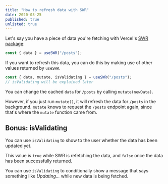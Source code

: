 ```yaml
---
title: "How to refresh data with SWR"
date: 2020-03-25
published: true
unlisted: true
---
```


Let's say you have a piece of data you're fetching with Vercel's [SWR package](https://github.com/vercel/swr):

```jsx
const { data } = useSWR("/posts");
```

If you want to refresh this data, you can do this by making use of other values returned by `useSWR`.

```jsx
const { data, mutate, isValidating } = useSWR("/posts");
// isValidating will be explained later
```

You can change the cached `data` for `/posts` by calling `mutate(newData)`.

However, if you just run `mutate()`, it will refresh the data for `/posts` in the background. `mutate` knows to request the `/posts` endpoint again, since that's where the `mutate` function came from.

## Bonus: isValidating

You can use `isValidating` to show to the user whether the data has been updated yet.

This value is `true` while SWR is refetching the data, and `false` once the data has been successfully returned.

You can use `isValidating` to conditionally show a message that says something like _Updating..._ while new data is being fetched.
